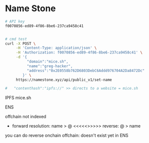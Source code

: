 # Name Stone

```bash
# API key
f0070856-ed89-4f86-8be6-237ca9458c41


# cmd test
curl -X POST \
     -H 'Content-Type: application/json' \
     -H 'Authorization: f0070856-ed89-4f86-8be6-237ca9458c41' \
     -d '{
          "domain":"mice.sh",
          "name":"greg-hacker",
          "address":"0x2E0558b762D6803DebC6Addd976704A2Da8472Dc"
        }' \
     https://namestone.xyz/api/public_v1/set-name

#   "contenthash":"ipfs://" >> directs to a website = mice.sh

```

IPFS
mice.sh


ENS

offchain
not indexed


- forward resolution: name > @ <<<<<>>>>>
reverse: @ > name


you can do reverse onchain
offchain: doesn't exist yet in ENS



